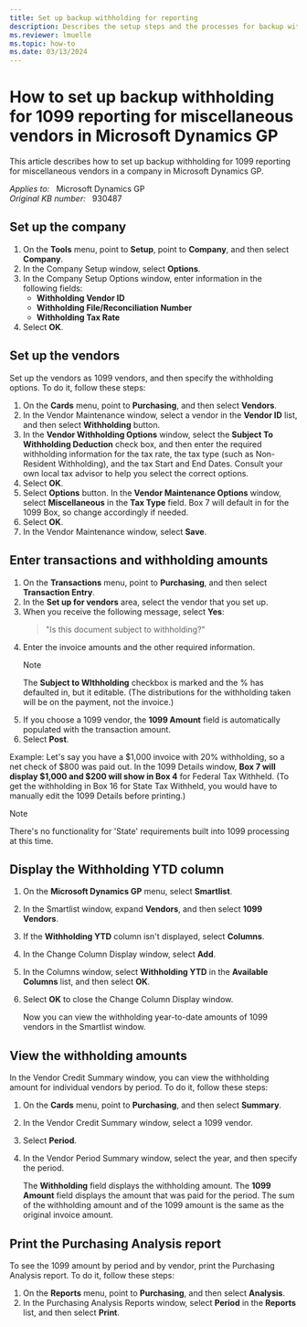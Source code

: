 ```yaml
---
title: Set up backup withholding for reporting
description: Describes the setup steps and the processes for backup withholding for 1099 miscellaneous vendors in Microsoft Dynamics GP.
ms.reviewer: lmuelle
ms.topic: how-to
ms.date: 03/13/2024
---
```

# How to set up backup withholding for 1099 reporting for miscellaneous vendors in Microsoft Dynamics GP

This article describes how to set up backup withholding for 1099 reporting for miscellaneous vendors in a company in Microsoft Dynamics GP.

_Applies to:_ &nbsp; Microsoft Dynamics GP  
_Original KB number:_ &nbsp; 930487

## Set up the company

1. On the **Tools** menu, point to **Setup**, point to **Company**, and then select **Company**.
2. In the Company Setup window, select **Options**.
3. In the Company Setup Options window, enter information in the following fields:
   - **Withholding Vendor ID**  
   - **Withholding File/Reconciliation Number**  
   - **Withholding Tax Rate**
4. Select **OK**.

## Set up the vendors

Set up the vendors as 1099 vendors, and then specify the withholding options. To do it, follow these steps:

1. On the **Cards** menu, point to **Purchasing**, and then select **Vendors**.
2. In the Vendor Maintenance window, select a vendor in the **Vendor ID** list, and then select **Withholding** button.
3. In the **Vendor Withholding Options** window, select the **Subject To Withholding Deduction** check box, and then enter the required withholding information for the tax rate, the tax type (such as Non-Resident Withholding), and the tax Start and End Dates. Consult your own local tax advisor to help you select the correct options.
4. Select **OK**.
5. Select **Options** button. In the **Vendor Maintenance Options** window, select **Miscellaneous** in the **Tax Type** field. Box 7 will default in for the 1099 Box, so change accordingly if needed.
6. Select **OK**.
7. In the Vendor Maintenance window, select **Save**.

## Enter transactions and withholding amounts

1. On the **Transactions** menu, point to **Purchasing**, and then select **Transaction Entry**.
2. In the **Set up for vendors** area, select the vendor that you set up.
3. When you receive the following message, select **Yes**:
    > "Is this document subject to withholding?"
4. Enter the invoice amounts and the other required information.
    > [!NOTE]
    > The **Subject to WIthholding** checkbox is marked and the % has defaulted in, but it editable. (The distributions for the withholding taken will be on the payment, not the invoice.)
5. If you choose a 1099 vendor, the **1099 Amount** field is automatically populated with the transaction amount.
6. Select **Post**.

Example:  Let's say you have a $1,000 invoice with 20% withholding, so a net check of $800 was paid out. In the 1099 Details window, **Box 7 will display $1,000 and $200 will show in Box 4** for Federal Tax Withheld. (To get the withholding in Box 16 for State Tax Withheld, you would have to manually edit the 1099 Details before printing.)

> [!NOTE]
> There's no functionality for 'State' requirements built into 1099 processing at this time.

## Display the Withholding YTD column

1. On the **Microsoft Dynamics GP** menu, select **Smartlist**.
2. In the Smartlist window, expand **Vendors**, and then select **1099 Vendors**.
3. If the **Withholding YTD** column isn't displayed, select **Columns**.
4. In the Change Column Display window, select **Add**.
5. In the Columns window, select **Withholding YTD** in the **Available Columns** list, and then select **OK**.
6. Select **OK** to close the Change Column Display window.

    Now you can view the withholding year-to-date amounts of 1099 vendors in the Smartlist window.

## View the withholding amounts

In the Vendor Credit Summary window, you can view the withholding amount for individual vendors by period. To do it, follow these steps:

1. On the **Cards** menu, point to **Purchasing**, and then select **Summary**.
2. In the Vendor Credit Summary window, select a 1099 vendor.
3. Select **Period**.
4. In the Vendor Period Summary window, select the year, and then specify the period.

    The **Withholding** field displays the withholding amount. The **1099 Amount** field displays the amount that was paid for the period. The sum of the withholding amount and of the 1099 amount is the same as the original invoice amount.

## Print the Purchasing Analysis report

To see the 1099 amount by period and by vendor, print the Purchasing Analysis report. To do it, follow these steps:

1. On the **Reports** menu, point to **Purchasing**, and then select **Analysis**.
2. In the Purchasing Analysis Reports window, select **Period** in the **Reports** list, and then select **Print**.
